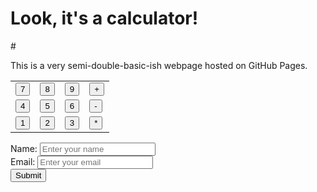 <!DOCTYPE html>
<html lang="en">
<head>
  <meta charset="UTF-8">
  <meta name="viewport" content="width=device-width, initial-scale=1.0">
  <title>First Calculator</title>
</head>
<body>
  <h1>Look, it's a calculator!</h1>
  #<p>This is a very semi-double-basic-ish webpage hosted on GitHub Pages.</p>
  <table>
  <tr>
    <td><button onclick="handleNumber('7')">7</button></td>
    <td><button onclick="handleNumber('8')">8</button></td>
    <td><button onclick="handleNumber('9')">9</button></td>
    <td><button onclick="handleOperator('+')">+</button></td>
  </tr>
  <tr>
    <td><button onclick="handleNumber('4')">4</button></td>
    <td><button onclick="handleNumber('5')">5</button></td>
    <td><button onclick="handleNumber('6')">6</button></td>
    <td><button onclick="handleOperator('-')">-</button></td>
  </tr>
  <tr>
    <td><button onclick="handleNumber('1')">1</button></td>
    <td><button onclick="handleNumber('2')">2</button></td>
    <td><button onclick="handleNumber('3')">3</button></td>
    <td><button onclick="handleOperator('*')">*</button></td>    
  </tr>
</table>

</body>
</html>


<form id="myForm">
  <label for="name">Name:</label>
  <input type="text" id="name" name="name" placeholder="Enter your name">
  <br>
  <label for="email">Email:</label>
  <input type="email" id="email" name="email" placeholder="Enter your email">
  <br>
  <button type="submit">Submit</button>
</form>

<script>
  const form = document.getElementById("myForm");

  form.addEventListener("submit", function(event) {
    const name = document.getElementById("name").value;
    const email = document.getElementById("email").value;

    if (name === "" || email === "") {
      alert("Please fill in all fields!");
      event.preventDefault(); // Prevent form submission
    } else {
      
    }
  });
</script>

